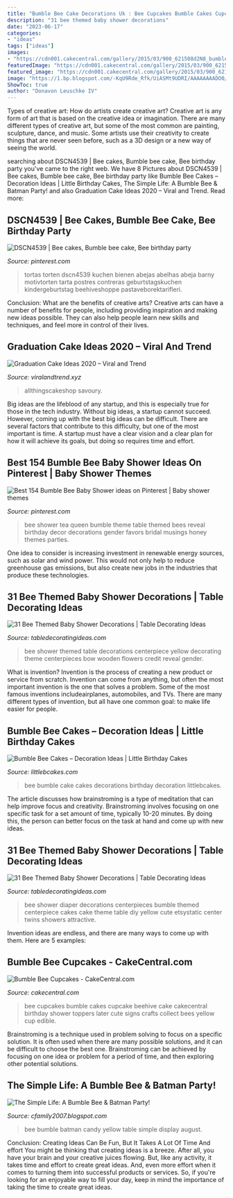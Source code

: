 ```yaml
---
title: "Bumble Bee Cake Decorations Uk : Bee Cupcakes Bumble Cakes Cupcake Beehive Cake Cakecentral Birthday Shower Toppers Later Cute Signs Crafts Collect Bees Yellow Cup Edible"
description: "31 bee themed baby shower decorations"
date: "2023-06-17"
categories:
- "ideas"
tags: ["ideas"]
images:
- "https://cdn001.cakecentral.com/gallery/2015/03/900_621508d2N8_bumble-bee-cupcakes.jpg"
featuredImage: "https://cdn001.cakecentral.com/gallery/2015/03/900_621508d2N8_bumble-bee-cupcakes.jpg"
featured_image: "https://cdn001.cakecentral.com/gallery/2015/03/900_621508d2N8_bumble-bee-cupcakes.jpg"
image: "https://1.bp.blogspot.com/-KqU9Rde_Rfk/UiASMt9UDRI/AAAAAAAADO0/JHfLMyL642s/s1600/IMG_5184-2.jpg"
ShowToc: true
author: "Donavon Leuschke IV"
---
```



Types of creative art: How do artists create creative art?
Creative art is any form of art that is based on the creative idea or imagination. There are many different types of creative art, but some of the most common are painting, sculpture, dance, and music. Some artists use their creativity to create things that are never seen before, such as a 3D design or a new way of seeing the world.

	

		
searching about DSCN4539 | Bee cakes, Bumble bee cake, Bee birthday party you've came to the right web. We have 8 Pictures about DSCN4539 | Bee cakes, Bumble bee cake, Bee birthday party like Bumble Bee Cakes – Decoration Ideas | Little Birthday Cakes, The Simple Life: A Bumble Bee &amp; Batman Party! and also Graduation Cake Ideas 2020 – Viral and Trend. Read more:
		
    
## DSCN4539 | Bee Cakes, Bumble Bee Cake, Bee Birthday Party

<img loading=lazy src="https://i.pinimg.com/736x/0f/94/5c/0f945c441fac9ece6e73d28cdbba998a--bee-birthday-cake-bumble-bee-birthday.jpg" onerror="this.onerror=null;this.src='https://tse3.mm.bing.net/th?id=OIP.Xg9hSym-vv2vvFcXo7v8fwHaJ4&amp;pid=15.1';" alt="DSCN4539 | Bee cakes, Bumble bee cake, Bee birthday party">

_Source: pinterest.com_

>tortas torten dscn4539 kuchen bienen abejas abelhas abeja barny motivtorten tarta postres contreras geburtstagskuchen kindergeburtstag beehiveshoppe pastaveborektarifleri. 

	

Conclusion: What are the benefits of creative arts?
Creative arts can have a number of benefits for people, including providing inspiration and making new ideas possible. They can also help people learn new skills and techniques, and feel more in control of their lives.

    
## Graduation Cake Ideas 2020 – Viral And Trend

<img loading=lazy src="https://i.pinimg.com/originals/1c/e2/18/1ce21867e5867b9660d2eb271418cc83.png" onerror="this.onerror=null;this.src='https://tse1.mm.bing.net/th?id=OIP.tHSDBaCeQMOL9eRcTjTMGgHaJ4&amp;pid=15.1';" alt="Graduation Cake Ideas 2020 – Viral and Trend">

_Source: viralandtrend.xyz_

>allthingscakeshop savoury. 

	

Big ideas are the lifeblood of any startup, and this is especially true for those in the tech industry. Without big ideas, a startup cannot succeed. However, coming up with the best big ideas can be difficult. There are several factors that contribute to this difficulty, but one of the most important is time. A startup must have a clear vision and a clear plan for how it will achieve its goals, but doing so requires time and effort.

    
## Best 154 Bumble Bee Baby Shower Ideas On Pinterest | Baby Shower Themes

<img loading=lazy src="https://i.pinimg.com/736x/3f/3f/b4/3f3fb4a4662db5af55bd04b4e9c983db.jpg" onerror="this.onerror=null;this.src='https://tse2.mm.bing.net/th?id=OIP.23gi95PSfmThUkPvU0BmpgHaKZ&amp;pid=15.1';" alt="Best 154 Bumble Bee Baby Shower ideas on Pinterest | Baby shower themes">

_Source: pinterest.com_

>bee shower tea queen bumble theme table themed bees reveal birthday decor decorations gender favors bridal musings honey themes parties. 

	

One idea to consider is increasing investment in renewable energy sources, such as solar and wind power. This would not only help to reduce greenhouse gas emissions, but also create new jobs in the industries that produce these technologies.

    
## 31 Bee Themed Baby Shower Decorations | Table Decorating Ideas

<img loading=lazy src="https://www.tabledecoratingideas.com/static/img/beautiful-bee-themed-baby-shower-table-centerpiece-730.jpg" onerror="this.onerror=null;this.src='https://tse2.mm.bing.net/th?id=OIP.MglMouoDmzSo6b_RuE6wuQHaJ3&amp;pid=15.1';" alt="31 Bee Themed Baby Shower Decorations | Table Decorating Ideas">

_Source: tabledecoratingideas.com_

>bee shower themed table decorations centerpiece yellow decorating theme centerpieces bow wooden flowers credit reveal gender. 

	

What is invention?
Invention is the process of creating a new product or service from scratch. Invention can come from anything, but often the most important invention is the one that solves a problem. Some of the most famous inventions includeairplanes, automobiles, and TVs. There are many different types of invention, but all have one common goal: to make life easier for people.

    
## Bumble Bee Cakes – Decoration Ideas | Little Birthday Cakes

<img loading=lazy src="http://www.littlebcakes.com/wp-content/uploads/2014/01/Bumble-Bee-Cake-Decorations-1024x865.jpg" onerror="this.onerror=null;this.src='https://tse2.mm.bing.net/th?id=OIP.neKQgR7HxiCuJ7rxbEXbqgHaGQ&amp;pid=15.1';" alt="Bumble Bee Cakes – Decoration Ideas | Little Birthday Cakes">

_Source: littlebcakes.com_

>bee bumble cake cakes decorations birthday decoration littlebcakes. 

	

The article discusses how brainstroming is a type of meditation that can help improve focus and creativity. Brainstroming involves focusing on one specific task for a set amount of time, typically 10-20 minutes. By doing this, the person can better focus on the task at hand and come up with new ideas.

    
## 31 Bee Themed Baby Shower Decorations | Table Decorating Ideas

<img loading=lazy src="https://www.tabledecoratingideas.com/static/img/attractive-bee-themed-baby-shower-diaper-table-centerpiece-730.jpg" onerror="this.onerror=null;this.src='https://tse4.mm.bing.net/th?id=OIP.8yD4qnE5-VtV-ZTQ6eGYWgHaJ4&amp;pid=15.1';" alt="31 Bee Themed Baby Shower Decorations | Table Decorating Ideas">

_Source: tabledecoratingideas.com_

>bee shower diaper decorations centerpieces bumble themed centerpiece cakes cake theme table diy yellow cute etsystatic center twins showers attractive. 

	

Invention ideas are endless, and there are many ways to come up with them. Here are 5 examples:

    
## Bumble Bee Cupcakes - CakeCentral.com

<img loading=lazy src="https://cdn001.cakecentral.com/gallery/2015/03/900_621508d2N8_bumble-bee-cupcakes.jpg" onerror="this.onerror=null;this.src='https://tse2.mm.bing.net/th?id=OIP.F6NZfhvL_SuMjp-pNco8RQHaMA&amp;pid=15.1';" alt="Bumble Bee Cupcakes - CakeCentral.com">

_Source: cakecentral.com_

>bee cupcakes bumble cakes cupcake beehive cake cakecentral birthday shower toppers later cute signs crafts collect bees yellow cup edible. 

	

Brainstroming is a technique used in problem solving to focus on a specific solution. It is often used when there are many possible solutions, and it can be difficult to choose the best one. Brainstroming can be achieved by focusing on one idea or problem for a period of time, and then exploring other potential solutions.

    
## The Simple Life: A Bumble Bee &amp; Batman Party!

<img loading=lazy src="https://1.bp.blogspot.com/-KqU9Rde_Rfk/UiASMt9UDRI/AAAAAAAADO0/JHfLMyL642s/s1600/IMG_5184-2.jpg" onerror="this.onerror=null;this.src='https://tse2.mm.bing.net/th?id=OIP.C1zjRFIl-ADFiaT2GXVmiwHaFY&amp;pid=15.1';" alt="The Simple Life: A Bumble Bee &amp; Batman Party!">

_Source: cfamily2007.blogspot.com_

>bee bumble batman candy yellow table simple display august. 

	

Conclusion: Creating Ideas Can Be Fun, But It Takes A Lot Of Time And effort
You might be thinking that creating ideas is a breeze. After all, you have your brain and your creative juices flowing. But, like any activity, it takes time and effort to create great ideas. And, even more effort when it comes to turning them into successful products or services. So, if you're looking for an enjoyable way to fill your day, keep in mind the importance of taking the time to create great ideas.


